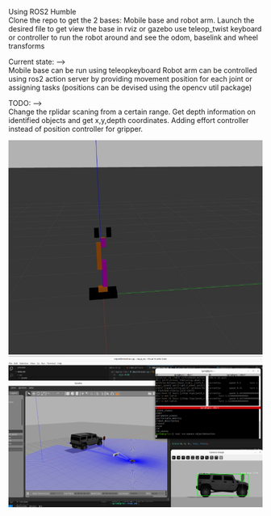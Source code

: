 Using ROS2 Humble  
Clone the repo to get the 2 bases: Mobile base and robot arm.
Launch the desired file to get view the base in rviz or gazebo
use teleop_twist keyboard or controller to run the robot around and see the odom, baselink and wheel transforms  

Current state: -->  
Mobile base can be run using teleopkeyboard
Robot arm can be controlled using ros2 action server by providing movement position for each joint or assigning tasks (positions can be devised using the opencv util package)

TODO: -->  
Change the rplidar scaning from a certain range.
Get depth information on identified objects and get x,y,depth coordinates.
Adding effort controller instead of position controller for gripper.


![alt text](./simple_arm/robot_arm_bareBone.jpg)
![alt text](./common_lib/opencv/misc/yolov3_mobilebase.png)



